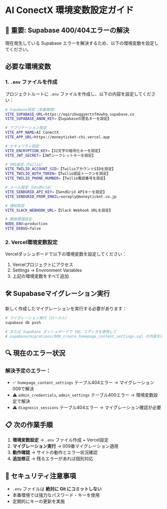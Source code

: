 # AI ConectX 環境変数設定ガイド

## 🚨 重要: Supabase 400/404エラーの解決

現在発生している Supabase エラーを解決するため、以下の環境変数を設定してください。

## 必要な環境変数

### 1. `.env` ファイルを作成
プロジェクトルートに `.env` ファイルを作成し、以下の内容を設定してください：

```bash
# Supabase設定（本番環境）
VITE_SUPABASE_URL=https://eqirzbuqgymrtnfmvwhq.supabase.co
VITE_SUPABASE_ANON_KEY=【Supabaseの匿名キーを設定】

# アプリケーション設定
VITE_APP_NAME=AI ConectX
VITE_APP_URL=https://moneyticket-chi.vercel.app

# セキュリティ設定
VITE_ENCRYPTION_KEY=【32文字の暗号化キーを設定】
VITE_JWT_SECRET=【JWTシークレットキーを設定】

# SMS設定（Twilio）
VITE_TWILIO_ACCOUNT_SID=【TwilioアカウントSIDを設定】
VITE_TWILIO_AUTH_TOKEN=【Twilio認証トークンを設定】
VITE_TWILIO_PHONE_NUMBER=【Twilio電話番号を設定】

# メール設定（SendGrid）
VITE_SENDGRID_API_KEY=【SendGrid APIキーを設定】
VITE_SENDGRID_FROM_EMAIL=noreply@moneyticket.co.jp

# 通知設定
VITE_SLACK_WEBHOOK_URL=【Slack Webhook URLを設定】

# 開発環境設定
NODE_ENV=production
VITE_DEBUG=false
```

### 2. Vercel環境変数設定
Vercelダッシュボードで以下の環境変数を設定してください：

1. Vercelプロジェクトにアクセス
2. Settings → Environment Variables
3. 上記の環境変数をすべて追加

## 🛠️ Supabaseマイグレーション実行

新しく作成したマイグレーションを実行する必要があります：

```bash
# マイグレーション実行（ローカル）
supabase db push

# または Supabase ダッシュボードで SQL エディタを使用して
# supabase/migrations/009_create_homepage_content_settings.sql の内容を実行
```

## 🔍 現在のエラー状況

### 解決予定のエラー：
- ✅ `homepage_content_settings` テーブル404エラー → マイグレーション009で解決
- ⚠️ `admin_credentials`, `admin_settings` テーブル400エラー → 環境変数設定で解決
- ⚠️ `diagnosis_sessions` テーブル404エラー → マイグレーション確認が必要

## 📋 次の作業手順

1. **環境変数設定** → `.env` ファイル作成 + Vercel設定
2. **マイグレーション実行** → 009番マイグレーション適用
3. **動作確認** → サイトの動作とエラー状況確認
4. **追加修正** → 残るエラーがあれば個別対応

## 🔐 セキュリティ注意事項

- `.env` ファイルは **絶対に Git にコミットしない**
- 本番環境では強力なパスワード・キーを使用
- 定期的にキーの更新を実施 